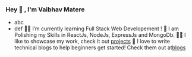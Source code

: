 ### Hey 👋 , I'm Vaibhav Matere
-  abc
-  def
👨‍💻 I’m currently learning Full Stack Web Developement !
🌱 I am Polishing my Skills in ReactJs, NodeJs, ExpressJs and MongoDb.
👨‍💻 I like to showcase my work, check it out [projects](https://vaibhavmatere.netlify.app/projects.html)
📝 I love to write technical blogs to help beginners get started! Check them out at[blogs](https://vaibhavmatere.netlify.app/blogs.html)


